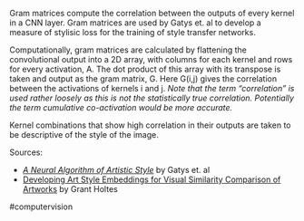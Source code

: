 Gram matrices compute the correlation between the outputs of every kernel in a CNN layer. Gram matrices are used by Gatys et. al to develop a measure of stylisic loss for the training of style transfer networks.

Computationally, gram matrices are calculated by flattening the convolutional output into a 2D array, with columns for each kernel and rows for every activation, A. The dot product of this array with its transpose is taken and output as the gram matrix, G. Here G(i,j) gives the correlation between the activations of kernels i and j. _Note that the term “correlation” is used rather loosely as this is not the statistically true correlation. Potentially the term cumulative co-activation would be more accurate._

Kernel combinations that show high correlation in their outputs are taken to be descriptive of the style of the image.

Sources: 
- [_A Neural Algorithm of Artistic Style_](https://arxiv.org/abs/1508.06576) by Gatys et. al
- [Developing Art Style Embeddings for Visual Similarity Comparison of Artworks](https://medium.com/towards-data-science/developing-art-style-embeddings-for-visual-similarity-comparison-of-artworks-7a9d4ade2045) by Grant Holtes

#computervision 